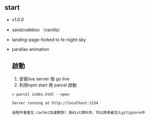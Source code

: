 

## start
- v1.0.0
- sandcodebox （vanilla）
- landing-page-forked to fe-night-sky
- parallax animation 


  ## 啟動

  1. 安裝live server 按 go live
  2. 利用npm start 用 parcel 啟動
  ```
  > parcel index.html --open

  Server running at http://localhost:1234 

  過程中會產生.cache(加速開發) 與dist資料夾，可以將兩者加入gitignore中
  ```
